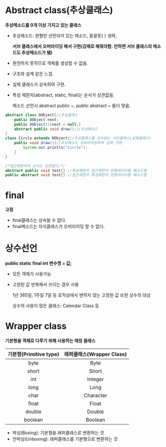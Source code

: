 # Abstract class(추상클래스)

__추상메소드를 0개 이상 가지고 있는 클래스__

- 추상메소드: 원형만 선언되어 있는 메소드, 중괄호{ } 생략,

  __서브 클래스에서 오버라이딩 해서 구현(강제로 해줘야함. 안하면 서브 클래스의 메소드도 추상메소드가 됌)__

- 완전하지 못하므로 객체를 생성할 수 없음.

- 구조와 설계 같은 느낌.

- 실체 클래스가 상속하여 구현.

- 특성 제한자(abstract, static, final)는 순서가 상관없음.

  메소드 선언시 abstract public ~, public abstract ~ 둘다 맞음.

```java
abstract class DObject{//추상클래스
    public DObject next;
    public DObject(){next = null;}
    abstract public void draw();//추상메소드
}
class Circle extends DObject{//추상클래스를 상속받는 서브클래스(실체클래스)
    public void draw(){//추상메소드 오버라이딩하여 실체 구현
        System.out.println("Circle");
    }
}

/*접근제한자의 순서는 상관없다.*/
abstract public void test{} //특성제한자 접근제한자 반환데이터형 메소드명
public abstract void test{} //접근제한자 특성제한자 반환데이터형 메소드명
```



# final

__고정__

- final클래스는 상속될 수 없다.
- final메소드는 자식클래스가 오버라이딩 할 수 없다.



# 상수선언

__public static final int 변수명 = 값;__

- 모든 객체가 사용가능

- 고정된 값 반복해서 쓰이는 경우 사용

  1년 365일, 1주일 7일 등 로직상에서 변하지 않는 고정된 값 또한 상수의 대상

  상수의 사용이 많은 클래스: Calendar Class 등



# Wrapper class

__기본형을 객체로 다루기 위해 사용하는 매칭 클래스__

| 기본형(Primitive type) | 래퍼클래스(Wrapper Class) |
| :--------------------: | :-----------------------: |
|          byte          |           Byte            |
|         short          |           Short           |
|          int           |          Integer          |
|          long          |           Long            |
|          char          |         Character         |
|         float          |           Float           |
|         double         |          Double           |
|        boolean         |          Boolean          |

- 박싱(Boxing): 기본형을 래퍼클래스로 변환하는 것
- 언박싱(Unboxing): 래퍼클래스를 기본형으로 변환하는 것

